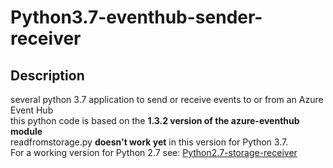 # Python3.7-eventhub-sender-receiver
## Description
several python 3.7 application to send or receive events to or from an Azure Event Hub   
this python code is based on the **1.3.2 version of the azure-eventhub module**   
readfromstorage.py **doesn't work yet** in this version for Python 3.7.   
For a working version for Python 2.7 see:   <a href="https://github.com/MarcCharmois/Python2.7-storage-receiver">Python2.7-storage-receiver</a>

